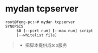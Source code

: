 # mydan tcpserver
```
root@feng-pc:~# mydan tcpserver
SYNOPSIS
     $0 [--port num] [--max num] script
     [--whitelist file]
```
> * 把脚本提供成tcp服务